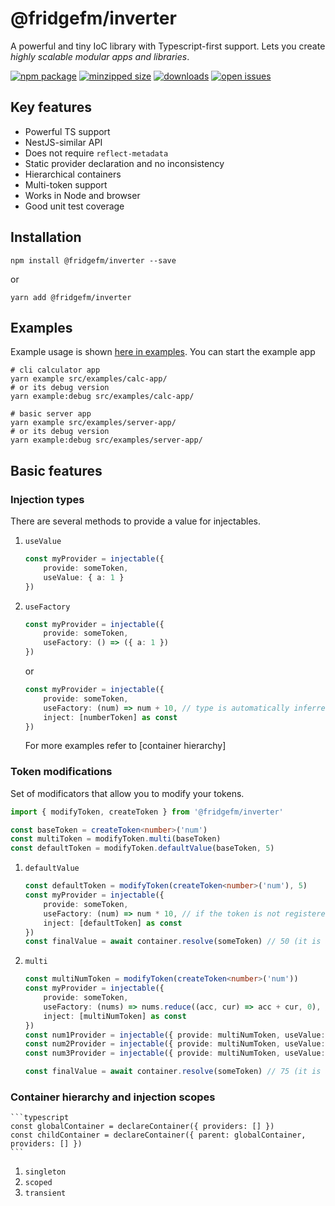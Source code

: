 # @fridgefm/inverter
A powerful and tiny IoC library with Typescript-first support. Lets you create _highly scalable modular apps and libraries_.

[![npm package](https://img.shields.io/npm/v/@fridgefm/inverter?style=flat-square)](https://www.npmjs.com/package/@fridgefm/inverter)
[![minzipped size](https://img.shields.io/bundlephobia/minzip/@fridgefm/inverter?style=flat-square)](https://bundlephobia.com/package/@fridgefm/inverter)
[![downloads](https://img.shields.io/npm/dt/@fridgefm/inverter?style=flat-square)](https://www.npmjs.com/package/@fridgefm/inverter)
[![open issues](https://img.shields.io/github/issues-raw/ch1ller0/fridgefm-inverter?style=flat-square)](https://github.com/ch1ller0/fridgefm-inverter/issues)

## Key features
- Powerful TS support
- NestJS-similar API
- Does not require `reflect-metadata`
- Static provider declaration and no inconsistency
- Hierarchical containers
- Multi-token support
- Works in Node and browser
- Good unit test coverage

## Installation
```
npm install @fridgefm/inverter --save
```
or
```
yarn add @fridgefm/inverter
```
## Examples
Example usage is shown [here in examples](./src/examples/). You can start the example app 
```
# cli calculator app
yarn example src/examples/calc-app/
# or its debug version
yarn example:debug src/examples/calc-app/
```
```
# basic server app
yarn example src/examples/server-app/
# or its debug version
yarn example:debug src/examples/server-app/
```

## Basic features
### Injection types
There are several methods to provide a value for injectables.
1. `useValue`
    ```typescript
    const myProvider = injectable({
        provide: someToken, 
        useValue: { a: 1 }
    })
    ```
1. `useFactory`
    ```typescript
    const myProvider = injectable({
        provide: someToken, 
        useFactory: () => ({ a: 1 })
    })
    ```
    or
    ```typescript
    const myProvider = injectable({
        provide: someToken, 
        useFactory: (num) => num + 10, // type is automatically inferred from the all the tokens your provided depends on
        inject: [numberToken] as const
    })
    ```
    For more examples refer to [container hierarchy]
### Token modifications
Set of modificators that allow you to modify your tokens.
```typescript
import { modifyToken, createToken } from '@fridgefm/inverter'

const baseToken = createToken<number>('num')
const multiToken = modifyToken.multi(baseToken)
const defaultToken = modifyToken.defaultValue(baseToken, 5)
```
1. `defaultValue`
    ```typescript
    const defaultToken = modifyToken(createToken<number>('num'), 5)
    const myProvider = injectable({
        provide: someToken,
        useFactory: (num) => num * 10, // if the token is not registered in the container, you still get the default value for `num`
        inject: [defaultToken] as const
    })
    const finalValue = await container.resolve(someToken) // 50 (it is a result of 5*10)
    ```
1. `multi`
    ```typescript
    const multiNumToken = modifyToken(createToken<number>('num'))
    const myProvider = injectable({
        provide: someToken,
        useFactory: (nums) => nums.reduce((acc, cur) => acc + cur, 0), // here `nums` is a an array of numbers
        inject: [multiNumToken] as const
    })
    const num1Provider = injectable({ provide: multiNumToken, useValue: 15 })
    const num2Provider = injectable({ provide: multiNumToken, useValue: 25 })
    const num3Provider = injectable({ provide: multiNumToken, useValue: 35 })

    const finalValue = await container.resolve(someToken) // 75 (it is a sum of all the multiNums)
    ```
### Container hierarchy and injection scopes
    ```typescript
    const globalContainer = declareContainer({ providers: [] })
    const childContainer = declareContainer({ parent: globalContainer, providers: [] })
    ```
1. `singleton`
1. `scoped`
1. `transient`